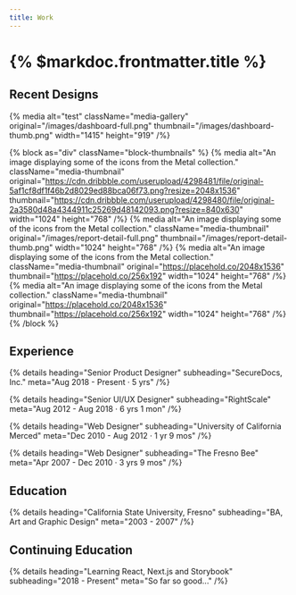 ```yaml
---
title: Work
---
```


# {% $markdoc.frontmatter.title %}

## Recent Designs

{% media
  alt="test"
  className="media-gallery"
  original="/images/dashboard-full.png"
  thumbnail="/images/dashboard-thumb.png"
  width="1415"
  height="919"
/%}

{% block as="div" className="block-thumbnails" %}
{% media
  alt="An image displaying some of the icons from the Metal collection."
  className="media-thumbnail"
  original="https://cdn.dribbble.com/userupload/4298481/file/original-5af1cf8df1f46b2d8029ed88bca06f73.png?resize=2048x1536"
  thumbnail="https://cdn.dribbble.com/userupload/4298480/file/original-2a3580d48a4344911c25269d48142093.png?resize=840x630"
  width="1024"
  height="768"
/%}
{% media
  alt="An image displaying some of the icons from the Metal collection."
  className="media-thumbnail"
  original="/images/report-detail-full.png"
  thumbnail="/images/report-detail-thumb.png"
  width="1024"
  height="768"
/%}
{% media
  alt="An image displaying some of the icons from the Metal collection."
  className="media-thumbnail"
  original="https://placehold.co/2048x1536"
  thumbnail="https://placehold.co/256x192"
  width="1024"
  height="768"
/%}
{% media
  alt="An image displaying some of the icons from the Metal collection."
  className="media-thumbnail"
  original="https://placehold.co/2048x1536"
  thumbnail="https://placehold.co/256x192"
  width="1024"
  height="768"
/%}
{% /block %}

## Experience

{% details heading="Senior Product Designer" subheading="SecureDocs, Inc." meta="Aug 2018 - Present · 5 yrs" /%}

{% details heading="Senior UI/UX Designer" subheading="RightScale" meta="Aug 2012 - Aug 2018 · 6 yrs 1 mon" /%}

{% details heading="Web Designer" subheading="University of California Merced" meta="Dec 2010 - Aug 2012 · 1 yr 9 mos" /%}

{% details heading="Web Designer" subheading="The Fresno Bee" meta="Apr 2007 - Dec 2010 · 3 yrs 9 mos" /%}

## Education

{% details heading="California State University, Fresno" subheading="BA, Art and Graphic Design" meta="2003 - 2007" /%}

## Continuing Education

{% details heading="Learning React, Next.js and Storybook" subheading="2018 - Present" meta="So far so good..." /%}

